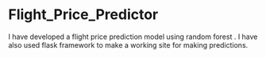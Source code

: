 # Flight_Price_Predictor
I have developed a flight price prediction model using random forest . I have also used flask framework to make a working site for making predictions.
